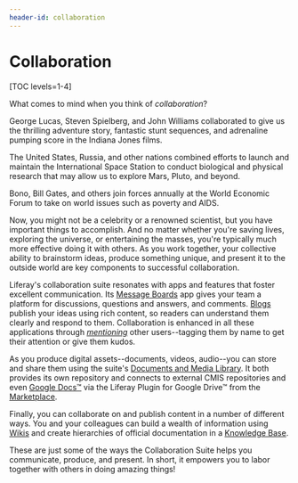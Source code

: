 ```yaml
---
header-id: collaboration
---
```


# Collaboration

[TOC levels=1-4]

What comes to mind when you think of *collaboration*? 

George Lucas, Steven Spielberg, and John Williams collaborated to give us the
thrilling adventure story, fantastic stunt sequences, and adrenaline pumping
score in the Indiana Jones films. 

The United States, Russia, and other nations combined efforts to launch and
maintain the International Space Station to conduct biological and physical
research that may allow us to explore Mars, Pluto, and beyond. 

Bono, Bill Gates, and others join forces annually at the World Economic Forum
to take on world issues such as poverty and AIDS. 

Now, you might not be a celebrity or a renowned scientist, but you have
important things to accomplish. And no matter whether you're saving lives,
exploring the universe, or entertaining the masses, you're typically much more
effective doing it with others. As you work together, your collective ability to
brainstorm ideas, produce something unique, and present it to the outside world
are key components to successful collaboration. 

Liferay's collaboration suite resonates with apps and features that foster
excellent communication.  Its [Message
Boards](/docs/7-0/user/-/knowledge_base/u/creating-forums-with-message-boards)
app gives your team a platform for discussions, questions and answers, and
comments. 
[Blogs](/docs/7-0/user/-/knowledge_base/u/publishing-blogs)
publish your ideas using rich content, so readers can understand them clearly
and respond to them. Collaboration is enhanced in all these applications through
[*mentioning*](/docs/7-0/user/-/knowledge_base/u/mentioning-users) other
users--tagging them by name to get their attention or give them kudos. 

As you produce digital assets--documents, videos, audio--you can store and share
them using the suite's 
[Documents and Media Library](https://dev.liferay.com/participate/liferaypedia/-/wiki/Main/Documents+and+Media).
It both provides its own repository and connects to external CMIS repositories 
and even 
[Google Docs&trade;](/docs/7-0/user/-/knowledge_base/u/accessing-google-docs)
via the Liferay Plugin for Google Drive&trade; from the
[Marketplace](https://web.liferay.com/marketplace). 

Finally, you can collaborate on and publish content in a number of different
ways. You and your colleagues can build a wealth of information using
[Wikis](/docs/7-0/user/-/knowledge_base/u/working-together-with-the-wiki)
and create hierarchies of official documentation in a 
[Knowledge Base](/docs/7-0/user/-/knowledge_base/u/informing-users-with-the-knowledge-base). 

These are just some of the ways the Collaboration Suite helps you communicate,
produce, and present. In short, it empowers you to labor together with others in
doing amazing things! 



